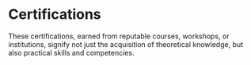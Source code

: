 # Certifications
These certifications, earned from reputable courses, workshops, or institutions, signify not just the acquisition of theoretical knowledge, but also practical skills and competencies.
